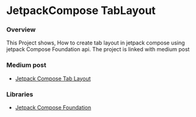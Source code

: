 # JetpackCompose TabLayout

### Overview
This Project shows, How to create tab layout in jetpack compose using jetpack Compose Foundation api. The project is linked with medium post 

### Medium post
- [Jetpack Compose Tab Layout](https://medium.com/@wunder.saqib/jetpack-compose-tabs-tablayout-official-api-367888daca31)

### Libraries
- [Jetpack Compose Foundation](https://developer.android.com/jetpack/androidx/releases/compose-foundation#1.4.0-rc01) 
